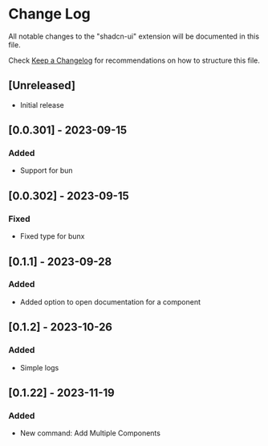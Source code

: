 # Change Log

All notable changes to the "shadcn-ui" extension will be documented in this file.

Check [Keep a Changelog](http://keepachangelog.com/) for recommendations on how to structure this file.

## [Unreleased]

- Initial release

## [0.0.301] - 2023-09-15

### Added

- Support for bun

## [0.0.302] - 2023-09-15

### Fixed

- Fixed type for bunx

## [0.1.1] - 2023-09-28

### Added

- Added option to open documentation for a component

## [0.1.2] - 2023-10-26

### Added

- Simple logs

## [0.1.22] - 2023-11-19

### Added

- New command: Add Multiple Components
